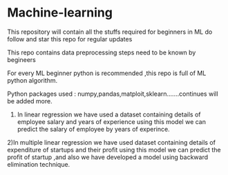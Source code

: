 # Machine-learning
This repository will contain all the stuffs required for beginners in ML do follow and star this repo for regular updates 

This repo contains data preprocessing steps need to be known by begineers


For every ML beginner python is recommended ,this repo is full of ML python algorithm.


Python packages used : numpy,pandas,matploit,sklearn.......continues will be added more.
1) In linear regression we have used a dataset containing details of employee salary and years of experience using this model we can predict the salary of employee by years of experince.

2)In multiple linear regression we have used dataset containing details of expenditure of startups and their profit using this model we can predict the profit of startup ,and also we have developed a model using backward elimination technique.
